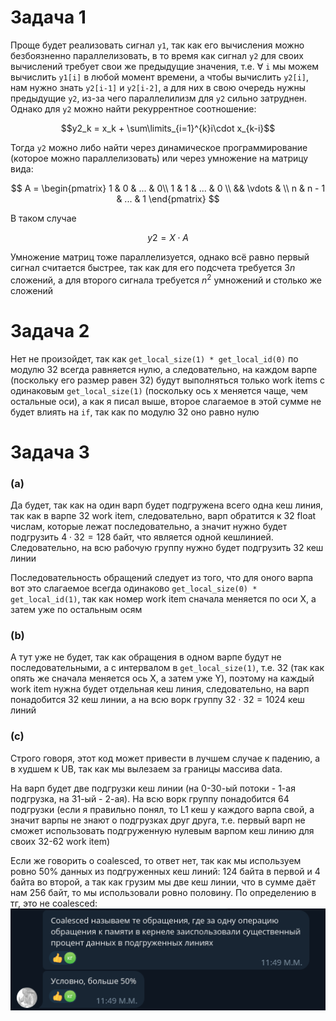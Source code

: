 # Задача 1

Проще будет реализовать сигнал `y1`, так как его вычисления можно безбоязненно 
параллелизовать, в то время как сигнал `y2` для своих вычислений требует свои же 
предыдущие значения, т.е. $\forall$ `i` мы можем вычислить `y1[i]` в любой момент 
времени, а чтобы вычислить `y2[i]`, нам нужно знать `y2[i-1]` и `y2[i-2]`, а для 
них в свою очередь нужны предыдущие `y2`, из-за чего параллелилизм для `y2` сильно 
затруднен. Однако для `y2` можно найти рекуррентное соотношение:

$$y2_k = x_k + \sum\limits_{i=1}^{k}i\cdot x_{k-i}$$

Тогда `y2` можно либо найти через динамическое программирование 
(которое можно параллелизовать) или через умножение на матрицу вида:

$$ A = \begin{pmatrix}
1 & 0 & ... & 0\\
1 & 1 & ... & 0 \\
&& \vdots & \\
n & n - 1 & ... & 1
\end{pmatrix} $$

В таком случае 

$$y2 = X \cdot A$$

Умножение матриц тоже параллелизуется, однако всё равно первый сигнал считается быстрее, так как для его подсчета требуется $3n$ сложений, а для второго сигнала требуется $n^2$ умножений и столько же сложений

# Задача 2

Нет не произойдет, так как `get_local_size(1) * get_local_id(0)` по модулю 32 
всегда равняется нулю, а следовательно, на каждом варпе (поскольку его размер 
равен 32) будут выполняться только work items с одинаковым `get_local_size(1)` 
(поскольку ось x меняется чаще, чем остальные оси), а как я писал выше, второе 
слагаемое в этой сумме не будет влиять на `if`, так как по модулю 32 оно равно нулю

# Задача 3

### (а)

Да будет, так как на один варп будет подгружена всего одна кеш линия, так как в 
варпе 32 work item, следовательно, варп обратится к 32 float числам, которые лежат 
последовательно, а значит нужно будет подгрузить $4 \cdot 32=128$ байт, что является 
одной кешлинией. Следовательно, на всю рабочую группу нужно будет подгрузить 32 кеш 
линии

Последовательность обращений следует из того, что для оного варпа вот это слагаемое 
всегда одинаково `get_local_size(0) * get_local_id(1)`, так как номер work item 
сначала меняется по оси X, а затем уже по остальным осям

### (b)

А тут уже не будет, так как обращения в одном варпе будут не последовательными, 
а с интервалом в `get_local_size(1)`, т.е. 32 (так как опять же сначала меняется 
ось X, а затем уже Y), поэтому на каждый work item нужна будет отдельная кеш линия, 
следовательно, на варп понадобится 32 кеш линии, а на всю ворк группу 
$32 \cdot 32 = 1024$ кеш линий

### (c)

Строго говоря, этот код может привести в лучшем случае к падению, а в худшем к UB, 
так как мы вылезаем за границы массива data. 

На варп будет две подгрузки кеш линии (на 0-30-ый потоки - 1-ая подгрузка, 
на 31-ый - 2-ая). На всю ворк группу понадобится 64 подгрузки (если я правильно 
понял, то L1 кеш у каждого варпа свой, а значит варпы не знают о подгрузках друг 
друга, т.е. первый варп не сможет использовать подгруженную нулевым варпом кеш 
линию для своих 32-62 work item)

Если же говорить о coalesced, то ответ нет, так как мы используем ровно 50% данных 
из подгруженных кеш линий: 124 байта в первой и 4 байта во второй, а так как грузим 
мы две кеш линии, что в сумме даёт нам 256 байт, то мы использовали ровно половину.
По определению в тг, это не coalesced:
![Определение](./1.png)

